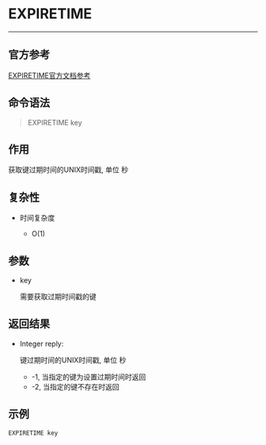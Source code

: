 # EXPIRETIME

---

## 官方参考

[EXPIRETIME官方文档参考](https://redis.io/commands/EXPIRETIME/)

## 命令语法

> EXPIRETIME key 

## 作用

获取键过期时间的UNIX时间戳, 单位 秒

## 复杂性

- 时间复杂度

  - O(1)

## 参数

- key

  需要获取过期时间戳的键

## 返回结果

- Integer reply:

  键过期时间的UNIX时间戳, 单位 秒

  - -1, 当指定的键为设置过期时间时返回
  - -2, 当指定的键不存在时返回

## 示例

```bash
EXPIRETIME key
```